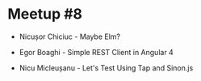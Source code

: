 # Meetup #8

- Nicușor Chiciuc - Maybe Elm?

- Egor Boaghi - Simple REST Client in Angular 4

- Nicu Micleușanu - Let's Test Using Tap and Sinon.js